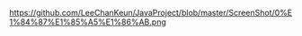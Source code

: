 
https://github.com/LeeChanKeun/JavaProject/blob/master/ScreenShot/0%E1%84%87%E1%85%A5%E1%86%AB.png
